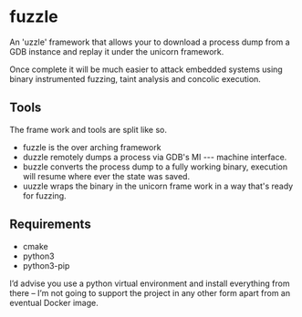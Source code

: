 # fuzzle
An 'uzzle' framework that allows your to download a process dump from a GDB instance and replay it under the unicorn framework.

Once complete it will be much easier to attack embedded systems using binary instrumented fuzzing, taint analysis and concolic execution.

## Tools
The frame work and tools are split like so.
- fuzzle is the over arching framework
- duzzle remotely dumps a process via GDB's MI --- machine interface.
- buzzle converts the process dump to a fully working binary, execution will resume where ever the state was saved.
- uuzzle wraps the binary in the unicorn frame work in a way that's ready for fuzzing.

## Requirements
- cmake
- python3
- python3-pip

I’d advise you use a python virtual environment and install everything from there – I’m not going to support the project in any other form apart from an eventual Docker image.

